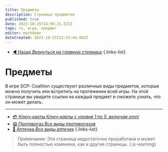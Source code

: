 ```yaml
---
title: Предметы
description: Страница предметов
published: true
date: 2023-10-15T14:56:21.521Z
tags: ru, игра, предмет
editor: markdown
dateCreated: 2023-10-15T13:53:44.882Z
---
```


- [:arrow_backward: Назад *Вернуться на главную страницу*](/ru/home)
{.links-list}
# Предметы
В игре SCP: Coalition существуют различные виды предметов, которые можно получить или встретить на протяжении всей игры. На этой странице вы увидите ссылки на каждый предмет и сможете узнать, что он может делать.

---
- [:credit_card: Ключ-карты *Ключ-карты с уровня 1 по 5, включая omni*](/ru/game/items/keycards)
- [:mask: Противогаз *Все виды противогазов*](/ru/game/items/gas-mask)
- [:hospital: Аптечка *Все виды аптечек*](/ru/game/items/first-aid-kit)
{.links-list}

> Примечание: Эта страница недостаточно проработана и может быть полностью изменена, как и другие страницы.
{.is-warning}